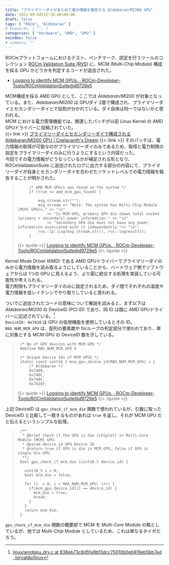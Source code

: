 ```yaml
---
title: "プライマリーダイがまとめて電力情報を報告する Aldebaran/MI200 GPU"
date: 2021-09-04T22:35:06+09:00
draft: false
tags: [ "ROCm", "Aldebaran" ]
# keywords: [ "", ]
categories: [ "Hardware", "AMD", "GPU" ]
noindex: false
# summary: ""
---
```


ROCmプラットフォームにおけるテスト、ベンチマーク、認定を行うツールのコレクション [ROCm Validation Suite (RVS)](https://github.com/ROCm-Developer-Tools/ROCmValidationSuite) に、MCM (Multi-Chip Module) 構成を採る GPU かどうかを判定するコードが追加された。  

 * [Logging to identify MCM GPUs. · ROCm-Developer-Tools/ROCmValidationSuite@d9729e5](https://github.com/ROCm-Developer-Tools/ROCmValidationSuite/commit/d9729e5be460d0b7ffdc22e8fc12ec7efc882a71)

MCM構成を採る AMD GPU として、ここでは *Aldebaran/MI200* が対象となっている。また、*Aldebaran/MI200* は GPUダイ 2基で構成され、プライマリーダイとセカンダリーダイとで役割が分かれている。ダイ自体は同一ではないかと思われる。  
MCM における電力管理機能では、関連したパッチが以前 Linux Kernel の AMD GPUドライバーに投稿されていた。  
{{< link >}} [プライマリーダイとセカンダリーダイで構成される Aldebaran/MI200 GPU | Coelacanth's Dream](/posts/2021/06/09/aldebaran-primary-secondary/) {{< /link >}}
そのパッチは、電力情報の取得が可能なのがプライマリーダイのみであるため、取得と電力制限の設定をプライマリーダイのみに行うようにするという内容だった。  
今回でその電力情報がどうなっているかが補足される形となり、ROCmValidationSuite に追加されたログに出力する部分の内容にて、プライマリーダイが自身とセカンダリーダイを合わせたソケットレベルでの電力情報を報告することが明かされた。  

 > 		    /* AMD MCM GPU/s was found in the system */
 > 		    if (true == amd_mcm_gpu_found) {
 > 		
 > 			    msg_stream.str("");
 > 			    msg_stream << "Note: The system has Multi-Chip Module (MCM) GPU/s." << "\n"
 > 				    << "In MCM GPU, primary GPU die shows total socket (primary + secondary) power information." << "\n"
 > 				    << "Secondary GPU die does not have any power information associated with it independently."<< "\n";
 > 			    rvs::lp::Log(msg_stream.str(), rvs::logresults);
 > 		    }
 >
 > {{< quote >}} [Logging to identify MCM GPUs. · ROCm-Developer-Tools/ROCmValidationSuite@d9729e5](https://github.com/ROCm-Developer-Tools/ROCmValidationSuite/commit/d9729e5be460d0b7ffdc22e8fc12ec7efc882a71#diff-7426fef04fdc89a8343fc444c42c42bfb3f15c8c11f6a6e46e6b9edcc5e616ab) {{< /quote >}}

Kernel Mode Driver (KMD) である AMD GPUドライバーでプライマリーダイのみから電力情報を読み取るようにしていることから、ハードウェア側でソフトウェアからは 1つの GPU に見えるよう、より密に統合する処理を実装している可能性が考えられる。  
電力制限もプライマリーダイのみに設定されるため、ダイ間でそれぞれの温度や電力情報を低レイテンシでやり取りしていると思われる。  

ついでに追加されたコードの意味について解説を試みると、まず以下は *Aldebaran/MI200* の DeviceID (PCI ID) であり、同 ID は既に AMD GPUドライバーに記述されている。[^alde-dev_id]  
`DeviceID: 0x7410` は GPU の仮想機能を使用しているときの ID。  
`MAX_NUM_MCM_GPU` は、配列の要素数や forループの判定部分で使われており、単に対象とする MCM GPU の DeviceID 数を示している。  

[^alde-dev_id]: [linux/amdgpu_drv.c at 838eb73c8d5fa9bf3dcc75010b0eb819eb5bb7ed · torvalds/linux](https://github.com/torvalds/linux/blob/838eb73c8d5fa9bf3dcc75010b0eb819eb5bb7ed/drivers/gpu/drm/amd/amdgpu/amdgpu_drv.c#L1185)

 > 		/* No of GPU devices with MCM GPU */
 > 		#define MAX_NUM_MCM_GPU 4
 > 		
 > 		/* Unique Device Ids of MCM GPUS */
 > 		static const uint16_t mcm_gpu_device_id[MAX_NUM_MCM_GPU] = {
 > 			/* Aldebaran */
 > 			0x7408,
 > 			0x740C,
 > 			0x740F,
 > 			0x7410};
 >
 > {{< quote >}} [Logging to identify MCM GPUs. · ROCm-Developer-Tools/ROCmValidationSuite@d9729e5](https://github.com/ROCm-Developer-Tools/ROCmValidationSuite/commit/d9729e5be460d0b7ffdc22e8fc12ec7efc882a71#diff-85704b00078c3d83f49dd09ee32cd2d4a2ed2f8f88e96e94d74c5e694ebe8a6b) {{< /quote >}}

上記 DeviceID は `gpu_check_if_mcm_die` 関数で使われているが、引数に取った DeviceID と比較して一致するものがあれば `true` を返し、それが MCM GPU だと伝えるというシンプルな処理。  

 > 		/**
 > 		 * @brief Check if the GPU is die (chiplet) in Multi-Core Module (MCM) GPU.
 > 		 * @param device_id GPU Device ID
 > 		 * @return true if GPU is die in MCM GPU, false if GPU is single die GPU.
 > 		 **/
 > 		bool gpu_check_if_mcm_die (uint16_t device_id) {
 > 		
 > 		  uint16_t i = 0;
 > 		  bool mcm_die = false;
 > 		
 > 		  for (i  = 0; i < MAX_NUM_MCM_GPU; i++) {
 > 		    if(mcm_gpu_device_id[i] == device_id) {
 > 		      mcm_die = true;
 > 		      break;
 > 		    }
 > 		  }
 > 		  return mcm_die;
 > 		}

`gpu_check_if_mcm_die` 関数の概要部で MCM を Multi-*Core* Module の略としているが、他では Multi-*Chip* Module としているため、これは単なるタイポだろう。  


